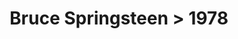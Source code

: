 ---
permalink: /projects/graphics/bootleg-covers/bruce/1978
title: 'Bruce Springsteen > 1978'
artist: 'Bruce_Springsteen'
year: '1978'
layout: bootlegs
header:
  overlay_image: /assets/img/graphics/bootleg-covers/features/bruce/1978.jpg
---